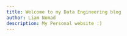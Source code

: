 ```yaml
---
title: Welcome to my Data Engineering blog
author: Liam Nomad
description: My Personal website :) 
---
```


